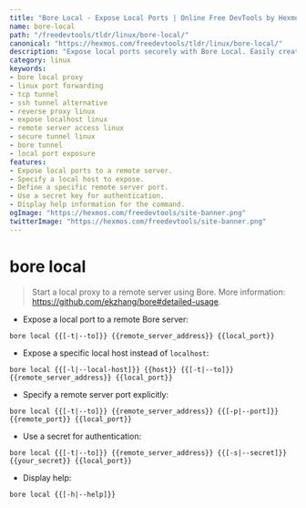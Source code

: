 ```yaml
---
title: "Bore Local - Expose Local Ports | Online Free DevTools by Hexmos"
name: bore-local
path: "/freedevtools/tldr/linux/bore-local/"
canonical: "https://hexmos.com/freedevtools/tldr/linux/bore-local/"
description: "Expose local ports securely with Bore Local. Easily create tunnels to remote servers for development and testing. Free online tool, no registration required."
category: linux
keywords:
- bore local proxy
- linux port forwarding
- tcp tunnel
- ssh tunnel alternative
- reverse proxy linux
- expose localhost linux
- remote server access linux
- secure tunnel linux
- bore tunnel
- local port exposure
features:
- Expose local ports to a remote server.
- Specify a local host to expose.
- Define a specific remote server port.
- Use a secret key for authentication.
- Display help information for the command.
ogImage: "https://hexmos.com/freedevtools/site-banner.png"
twitterImage: "https://hexmos.com/freedevtools/site-banner.png"
---
```


# bore local

> Start a local proxy to a remote server using Bore.
> More information: <https://github.com/ekzhang/bore#detailed-usage>.

- Expose a local port to a remote Bore server:

`bore local {{[-t|--to]}} {{remote_server_address}} {{local_port}}`

- Expose a specific local host instead of `localhost`:

`bore local {{[-l|--local-host]}} {{host}} {{[-t|--to]}} {{remote_server_address}} {{local_port}}`

- Specify a remote server port explicitly:

`bore local {{[-t|--to]}} {{remote_server_address}} {{[-p|--port]}} {{remote_port}} {{local_port}}`

- Use a secret for authentication:

`bore local {{[-t|--to]}} {{remote_server_address}} {{[-s|--secret]}} {{your_secret}} {{local_port}}`

- Display help:

`bore local {{[-h|--help]}}`
